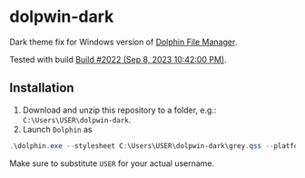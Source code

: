 # dolpwin-dark

Dark theme fix for Windows version of [Dolphin File Manager](https://apps.kde.org/dolphin/).

Tested with build [Build #2022 (Sep 8, 2023 10:42:00 PM)](https://binary-factory.kde.org/job/Dolphin_Release_win64/).

## Installation

1. Download and unzip this repository to a folder, e.g.: `C:\Users\USER\dolpwin-dark`.
2. Launch `Dolphin` as

```powershell
.\dolphin.exe --stylesheet C:\Users\USER\dolpwin-dark\grey.qss --platform windows:darkmode=2
```

Make sure to substitute `USER` for your actual username.
